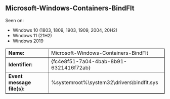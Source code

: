 ## Microsoft-Windows-Containers-BindFlt

Seen on:
* Windows 10 (1803, 1809, 1903, 1909, 2004, 20H2)
* Windows 11 (21H2)
* Windows 2019

<table border="1" class="docutils">
  <tbody>
    <tr>
      <td><b>Name:</b></td>
      <td>Microsoft-Windows-Containers-BindFlt</td>
    </tr>
    <tr>
      <td><b>Identifier:</b></td>
      <td>{fc4e8f51-7a04-4bab-8b91-6321416f72ab}</td>
    </tr>
    <tr>
      <td><b>Event message file(s):</b></td>
      <td>%systemroot%\system32\drivers\bindflt.sys</td>
    </tr>
  </tbody>
</table>

&nbsp;

